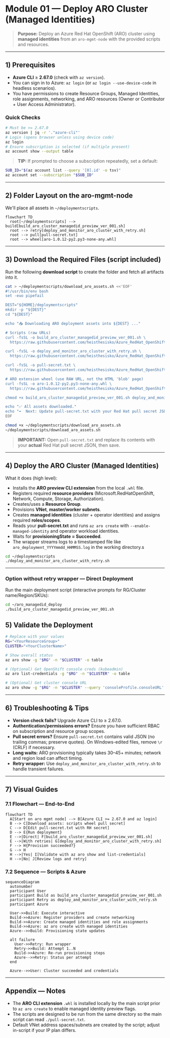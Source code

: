 # Module 01 — Deploy ARO Cluster (Managed Identities)

> **Purpose:** Deploy an Azure Red Hat OpenShift (ARO) cluster using **managed identities** from an `aro-mgmt-node` with the provided scripts and resources.

---

## 1) Prerequisites

- **Azure CLI** ≥ **2.67.0** (check with `az version`).
- You can sign in to Azure: `az login` (or `az login --use-device-code` in headless scenarios).
- You have permissions to create Resource Groups, Managed Identities, role assignments, networking, and ARO resources (Owner or Contributor + User Access Administrator).

### Quick Checks
```bash
# Must be >= 2.67.0
az version | jq -r '."azure-cli"'
# Login (opens browser unless using device code)
az login
# Ensure subscription is selected (if multiple present)
az account show --output table
```

> **TIP:** If prompted to choose a subscription repeatedly, set a default:
```bash
SUB_ID="$(az account list --query '[0].id' -o tsv)"
az account set --subscription "$SUB_ID"
```

---

## 2) Folder Layout on the aro-mgmt-node

We'll place all assets in `~/deploymentscripts`.

```mermaid
flowchart TD
  root[~/deploymentscripts] --> build[build_aro_cluster_managedid_preview_ver_001.sh]
  root --> retry[deploy_and_monitor_aro_cluster_with_retry.sh]
  root --> pull[pull-secret.txt]
  root --> wheel[aro-1.0.12-py2.py3-none-any.whl]
```

---

## 3) Download the Required Files (script included)

Run the following **download script** to create the folder and fetch all artifacts into it.

```bash
cat > ~/deploymentscripts/download_aro_assets.sh <<'EOF'
#!/usr/bin/env bash
set -euo pipefail

DEST="${HOME}/deploymentscripts"
mkdir -p "${DEST}"
cd "${DEST}"

echo "📥 Downloading ARO deployment assets into ${DEST} ..."

# Scripts (raw URLs)
curl -fsSL -o build_aro_cluster_managedid_preview_ver_001.sh \
  https://raw.githubusercontent.com/heisthesisko/Azure_RedHat_OpenShift_Virtulization/refs/heads/main/scripts/managedID-deploy/build_aro_cluster_managedid_preview_ver_001.sh

curl -fsSL -o deploy_and_monitor_aro_cluster_with_retry.sh \
  https://raw.githubusercontent.com/heisthesisko/Azure_RedHat_OpenShift_Virtulization/refs/heads/main/scripts/managedID-deploy/deploy_and_monitor_aro_cluster_with_retry.sh

curl -fsSL -o pull-secret.txt \
  https://raw.githubusercontent.com/heisthesisko/Azure_RedHat_OpenShift_Virtulization/refs/heads/main/scripts/managedID-deploy/pull-secret.txt

# ARO extension wheel (use RAW URL, not the HTML 'blob' page)
curl -fsSL -o aro-1.0.12-py2.py3-none-any.whl \
  https://raw.githubusercontent.com/heisthesisko/Azure_RedHat_OpenShift_Virtulization/refs/heads/main/scripts/managedID-deploy/aro-1.0.12-py2.py3-none-any.whl

chmod +x build_aro_cluster_managedid_preview_ver_001.sh deploy_and_monitor_aro_cluster_with_retry.sh

echo "✅ All assets downloaded."
echo "➡️  Next: Update pull-secret.txt with your Red Hat pull secret JSON."
EOF

chmod +x ~/deploymentscripts/download_aro_assets.sh
~/deploymentscripts/download_aro_assets.sh
```

> **IMPORTANT:** Open `pull-secret.txt` and replace its contents with your **actual** Red Hat pull secret JSON, then save.

---

## 4) Deploy the ARO Cluster (Managed Identities)

What it does (high level):
- Installs the **ARO preview CLI extension** from the local `.whl` file.
- Registers required **resource providers** (Microsoft.RedHatOpenShift, Network, Compute, Storage, Authorization).
- Creates/uses a **Resource Group**.
- Provisions **VNet**, **master/worker subnets**.
- Creates **managed identities** (cluster + operator identities) and assigns required **roles/scopes**.
- Reads your **pull-secret.txt** and runs `az aro create` with `--enable-managed-identity` and operator workload identities.
- Waits for **provisioningState = Succeeded**.
- The wrapper streams logs to a timestamped file like `aro_deployment_YYYYmmdd_HHMMSS.log` in the working directory.s

```bash
cd ~/deploymentscripts
./deploy_and_monitor_aro_cluster_with_retry.sh
```
---

### Option without retry wrapper — Direct Deployment

Run the main deployment script (interactive prompts for RG/Cluster name/Region/SKUs):

```bash
cd ~/aro_managedid_deploy
./build_aro_cluster_managedid_preview_ver_001.sh
```

## 5) Validate the Deployment

```bash
# Replace with your values
RG="<YourResourceGroup>"
CLUSTER="<YourClusterName>"

# Show overall status
az aro show -g "$RG" -n "$CLUSTER" -o table

# (Optional) Get OpenShift console creds (kubeadmin)
az aro list-credentials -g "$RG" -n "$CLUSTER" -o table

# (Optional) Get cluster console URL
az aro show -g "$RG" -n "$CLUSTER" --query 'consoleProfile.consoleURL' -o tsv
```

---

## 6) Troubleshooting & Tips

- **Version check fails?** Upgrade Azure CLI to ≥ 2.67.0.
- **Authentication/permissions errors?** Ensure you have sufficient RBAC on subscription and resource group scopes.
- **Pull secret errors?** Ensure `pull-secret.txt` contains valid JSON (no trailing commas; preserve quotes). On Windows-edited files, remove `\r` (CRLF) if necessary.
- **Long waits:** ARO provisioning typically takes 30–45+ minutes; network and region load can affect timing.
- **Retry wrapper:** Use `deploy_and_monitor_aro_cluster_with_retry.sh` to handle transient failures.

---

## 7) Visual Guides

### 7.1 Flowchart — End-to-End
```mermaid
flowchart TD
  A[Start on aro mgmt node] --> B[Azure CLI >= 2.67.0 and az login]
  B --> C[Download assets: scripts wheel pull secret]
  C --> D[Edit pull-secret.txt with RH secret]
  D --> E{Run deployment}
  E -->|Direct| F[build_aro_cluster_managedid_preview_ver_001.sh]
  E -->|With retries| G[deploy_and_monitor_aro_cluster_with_retry.sh]
  F --> H{Provision succeeded?}
  G --> H
  H -->|Yes| I[Validate with az aro show and list-credentials]
  H -->|No| J[Review logs and retry]
```

### 7.2 Sequence — Scripts & Azure
```mermaid
sequenceDiagram
  autonumber
  participant User
  participant Build as build_aro_cluster_managedid_preview_ver_001.sh
  participant Retry as deploy_and_monitor_aro_cluster_with_retry.sh
  participant Azure

  User->>Build: Execute interactive
  Build->>Azure: Register providers and create networking
  Build->>Azure: Create managed identities and role assignments
  Build->>Azure: az aro create with managed identities
  Azure-->>Build: Provisioning state updates

  alt failure
    User->>Retry: Run wrapper
    Retry->>Build: Attempt 1..N
    Build->>Azure: Re-run provisioning steps
    Azure-->>Retry: Status per attempt
  end

  Azure-->>User: Cluster succeeded and credentials
```
---

## Appendix — Notes

- The **ARO CLI extension** `.whl` is installed locally by the main script prior to `az aro create` to enable managed identity preview flags.
- The scripts are designed to be run from the same directory so the main script can read `./pull-secret.txt`.
- Default VNet address spaces/subnets are created by the script; adjust in-script if your IP plan differs.
